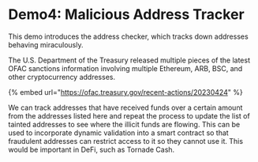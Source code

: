 # Demo4: Malicious Address Tracker

This demo introduces the address checker, which tracks down addresses behaving miraculously.

The U.S. Department of the Treasury released multiple pieces of the latest OFAC sanctions information involving multiple Ethereum, ARB, BSC, and other cryptocurrency addresses.

{% embed url="https://ofac.treasury.gov/recent-actions/20230424" %}

We can track addresses that have received funds over a certain amount from the addresses listed here and repeat the process to update the list of tainted addresses to see where the illicit funds are flowing. This can be used to incorporate dynamic validation into a smart contract so that fraudulent addresses can restrict access to it so they cannot use it. This would be important in DeFi, such as Tornade Cash.
